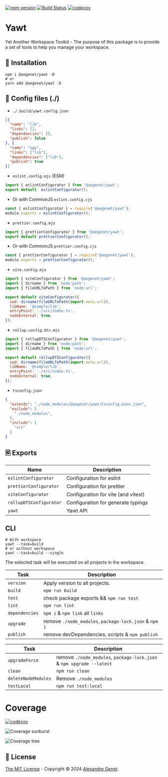 [![npm version](https://img.shields.io/npm/v/@aegenet/yawt.svg)](https://www.npmjs.com/package/@aegenet/yawt)
[![Build Status](https://github.com/aegenet/yawt/actions/workflows/ci.yml/badge.svg)](https://github.com/aegenet/yawt/actions)
[![codecov](https://codecov.io/gh/aegenet/yawt/branch/main/graph/badge.svg?token=4E9LC0O0X1)](https://codecov.io/gh/aegenet/yawt)
<br />

#  Yawt

Yet Another Workspace Toolkit - The purpose of this package is to provide a set of tools to help you manage your workspace.

## 💾 Installation

```shell
npm i @aegenet/yawt -D
# or
yarn add @aegenet/yawt -D
```

## 📝 Config files (./)

- `./.build/yawt.config.json`
```json
[{
  "name": "lib",
  "links": [],
  "dependencies": [],
  "publish": false
}, {
  "name": "app",
  "links": ["lib"],
  "dependencies": ["lib"],
  "publish": true
}]
```

- `eslint.config.mjs` (ESM)
```javascript
import { eslintConfigurator } from '@aegenet/yawt';
export default  eslintConfigurator();
```

- Or with CommonJS `eslint.config.cjs`
```javascript
const { eslintConfigurator } = require('@aegenet/yawt');
module.exports = eslintConfigurator();
```

- `prettier.config.mjs`
```javascript
import { prettierConfigurator } from '@aegenet/yawt';
export default prettierConfigurator();
```

- Or with CommonJS  `prettier.config.cjs`
```javascript
const { prettierConfigurator } = require('@aegenet/yawt');
module.exports = prettierConfigurator();
```

- `vite.config.mjs`
```javascript
import { viteConfigurator } from '@aegenet/yawt';
import { dirname } from 'node:path';
import { fileURLToPath } from 'node:url';

export default viteConfigurator({
  cwd: dirname(fileURLToPath(import.meta.url)),
  libName: '@sample/lib',
  entryPoint: './src/index.ts',
  nodeExternal: true,
});
```

- `rollup.config.dts.mjs`
```javascript
import { rollupDTSConfigurator } from '@aegenet/yawt';
import { dirname } from 'node:path';
import { fileURLToPath } from 'node:url';

export default rollupDTSConfigurator({
  cwd: dirname(fileURLToPath(import.meta.url)),
  libName: '@sample/lib',
  entryPoint: './src/index.ts',
  nodeExternal: true,
});
```

- `tsconfig.json`
```json
{
  "extends": "./node_modules/@aegenet/yawt/tsconfig.base.json",
  "exclude": [
    "./node_modules",
  ],
  "include": [
    "src"
  ]
}
```

## 🖹 Exports

| Name | Description |
| --- | --- |
| `eslintConfigurator` | Configuration for eslint |
| `prettierConfigurator` | Configuration for prettier |
| `viteConfigurator` | Configuration for vite (and vitest) |
| `rollupDTSConfigurator` | Configuration for generate typings  |
| `yawt` | Yawt API  |

## CLI

```shell
# With workspace
yawt --task=build
# or without workspace
yawt --task=build --single
```

The selected task will be executed on all projects in the workspace.

| Task | Description |
| --- | --- |
| `version` | Apply version to all projects. |
| `build` | `npm run build` |
| `test` | check package exports && `npm run test` |
| `lint` | `npm run lint` |
| `dependencies` | `npm i` & `npm link` all `links` |
| `upgrade` | remove `./node_modules`, `package-lock.json` & `npm i` |
| `publish` | remove devDependencies, scripts & `npm publish` |

| Task | Description |
| --- | --- |
| `upgradeForce` | remove `./node_modules`, `package-lock.json` & `npm upgrade --latest` |
| `clean` | `npm run clean` |
| `deleteNodeModules` | Remove `./node_modules` |
| `testLocal` | `npm run test:local` |


# Coverage

[![codecov](https://codecov.io/gh/aegenet/yawt/branch/main/graph/badge.svg?token=4E9LC0O0X1)](https://codecov.io/gh/aegenet/yawt)

![Coverage sunburst](https://codecov.io/gh/aegenet/yawt/branch/main/graphs/sunburst.svg?token=4E9LC0O0X1)

![Coverage tree](https://codecov.io/gh/aegenet/yawt/branch/main/graphs/tree.svg?token=4E9LC0O0X1)

## 📝 License

[The MIT License](LICENSE) - Copyright © 2024 [Alexandre Genet](https://github.com/aegenet).
